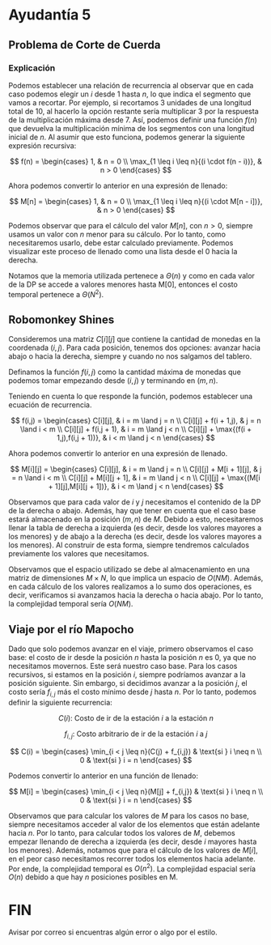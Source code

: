 # Ayudantía 5
## Problema de Corte de Cuerda

### Explicación

Podemos establecer una relación de recurrencia al observar que en cada caso podemos elegir un $i$ desde 1 hasta $n$, lo que indica el segmento que vamos a recortar. Por ejemplo, si recortamos 3 unidades de una longitud total de 10, al hacerlo la opción restante sería multiplicar 3 por la respuesta de la multiplicación máxima desde 7. Así, podemos definir una función $f(n)$ que devuelva la multiplicación mínima de los segmentos con una longitud inicial de $n$. Al asumir que esto funciona, podemos generar la siguiente expresión recursiva:

$$
f(n) = 
\begin{cases} 
    1, & n = 0 \\
    \max_{1 \leq i \leq n}{(i \cdot f(n - i))}, & n > 0
\end{cases}
$$

Ahora podemos convertir lo anterior en una expresión de llenado:

$$
M[n] = 
\begin{cases} 
    1, & n = 0 \\
    \max_{1 \leq i \leq n}{(i \cdot M[n - i])}, & n > 0
\end{cases}
$$

Podemos observar que para el cálculo del valor $M[n]$, con $n > 0$, siempre usamos un valor con $n$ menor para su cálculo. Por lo tanto, como necesitaremos usarlo, debe estar calculado previamente. Podemos visualizar este proceso de llenado como una lista desde el 0 hacia la derecha.

Notamos que la memoria utilizada pertenece a $\Theta(n)$ y como en cada valor de la DP se accede a valores menores hasta M[0], entonces el costo temporal pertenece a $\Theta(N^2)$.

## Robomonkey Shines

Consideremos una matriz $C[i][j]$ que contiene la cantidad de monedas en la coordenada $(i,j)$. Para cada posición, tenemos dos opciones: avanzar hacia abajo o hacia la derecha, siempre y cuando no nos salgamos del tablero.

Definamos la función $f(i,j)$ como la cantidad máxima de monedas que podemos tomar empezando desde $(i,j)$ y terminando en $(m,n)$.

Teniendo en cuenta lo que responde la función, podemos establecer una ecuación de recurrencia.

$$
f(i,j) = 
\begin{cases} 
    C[i][j], & i = m \land j = n \\
    C[i][j] + f(i + 1,j), & j = n \land i < m \\
    C[i][j] + f(i,j + 1), & i = m \land j < n \\
    C[i][j] + \max{(f(i + 1,j),f(i,j + 1))}, & i < m  \land j < n
\end{cases}
$$

Ahora podemos convertir lo anterior en una expresión de llenado.

$$
M[i][j] = 
\begin{cases} 
    C[i][j], & i = m \land j = n \\
    C[i][j] + M[i + 1][j], & j = n \land i < m \\
    C[i][j] + M[i][j + 1], & i = m \land j < n \\
    C[i][j] + \max{(M[i + 1][j],M[i][j + 1])}, & i < m  \land j < n
\end{cases}
$$

Observamos que para cada valor de $i$ y $j$ necesitamos el contenido de la DP de la derecha o abajo. Además, hay que tener en cuenta que el caso base estará almacenado en la posición $(m,n)$ de $M$. Debido a esto, necesitaremos llenar la tabla de derecha a izquierda (es decir, desde los valores mayores a los menores) y de abajo a la derecha (es decir, desde los valores mayores a los menores). Al construir de esta forma, siempre tendremos calculados previamente los valores que necesitamos.

Observamos que el espacio utilizado se debe al almacenamiento en una matriz de dimensiones $M \times N$, lo que implica un espacio de $O(NM)$. Además, en cada cálculo de los valores realizamos a lo sumo dos operaciones, es decir, verificamos si avanzamos hacia la derecha o hacia abajo. Por lo tanto, la complejidad temporal sería $O(NM)$.


## Viaje por el río Mapocho

Dado que solo podemos avanzar en el viaje, primero observamos el caso base: el costo de ir desde la posición $n$ hasta la posición $n$ es 0, ya que no necesitamos movernos. Este será nuestro caso base. Para los casos recursivos, si estamos en la posición $i$, siempre podríamos avanzar a la posición siguiente. Sin embargo, si decidimos avanzar a la posición $j$, el costo sería $f_{i,j}$ más el costo mínimo desde $j$ hasta $n$. Por lo tanto, podemos definir la siguiente recurrencia:

$$C(i) \text{: Costo de ir de la estación } i \text{ a la estación } n$$

$$f_{i,j} \text{: Costo arbitrario de ir de la estación } i \text{ a } j$$

$$
C(i) =
\begin{cases}
\min_{i < j \leq n}(C(j) + f_{i,j}) & \text{si } i \neq n \\
0 & \text{si } i = n
\end{cases}
$$

Podemos convertir lo anterior en una función de llenado:

$$
M[i] =
\begin{cases}
\min_{i < j \leq n}(M[j] + f_{i,j}) & \text{si } i \neq n \\
0 & \text{si } i = n
\end{cases}
$$

Observamos que para calcular los valores de $M$ para los casos no base, siempre necesitamos acceder al valor de los elementos que están adelante hacia $n$. Por lo tanto, para calcular todos los valores de $M$, debemos empezar llenando de derecha a izquierda (es decir, desde $i$ mayores hasta los menores). Además, notamos que para el cálculo de los valores de $M[i]$, en el peor caso necesitamos recorrer todos los elementos hacia adelante. Por ende, la complejidad temporal es $O(n^2)$. La complejidad espacial sería $O(n)$ debido a que hay $n$ posiciones posibles en M.

# FIN

Avisar por correo si encuentras algún error o algo por el estilo.
